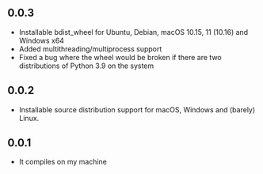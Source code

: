 
## 0.0.3

* Installable bdist_wheel for Ubuntu, Debian, macOS 10.15, 11 (10.16) and Windows x64
* Added multithreading/multiprocess support
* Fixed a bug where the wheel would be broken if there are two distributions of Python 3.9 on the system

## 0.0.2

* Installable source distribution support for macOS, Windows and (barely) Linux.

## 0.0.1

* It compiles on my machine 